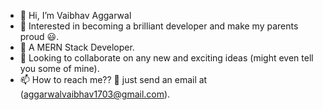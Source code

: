 - 👋 Hi, I’m Vaibhav Aggarwal
- 👀 Interested in becoming a brilliant developer and make my parents proud 😃.
- 🌱 A MERN Stack Developer.
- 💞️ Looking to collaborate on any new and exciting ideas (might even tell you some of mine).
- 📫 How to reach me?? 🤔 just send an email at (aggarwalvaibhav1703@gmail.com).

<!---
Vaibhav-2005/Vaibhav-2005 is a ✨ special ✨ repository because its `README.md` (this file) appears on your GitHub profile.
You can click the Preview link to take a look at your changes.
--->
